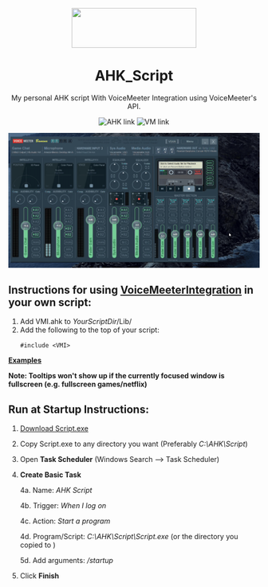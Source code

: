 <p align="center">
  <img width="250" height="80" align="center" src="https://www.autohotkey.com/assets/images/ahk-logo-no-text241x78-160.png">
</p>
<h1 align="center">
  AHK_Script
</h1>
<p align="center">
 My personal AHK script With VoiceMeeter Integration using <a style="text-decoration:none" href="https://www.vb-audio.com/Services/developers.htm">VoiceMeeter's API</a>.
</p>
<p align="center">
  <a style="text-decoration:none" href="https://autohotkey.com">
    <img src="https://img.shields.io/badge/AutoHotkey-1.1.30.03-4DB057.svg" alt="AHK link" />
  </a>
  <a style="text-decoration:none" href="https://www.vb-audio.com/Voicemeeter/banana.htm">
   <img src="https://img.shields.io/badge/VoiceMeeter-Banana-FF4427.svg" alt="VM link" />
  </a>
</p>

![VoiceMeeter Integration](./Demo.gif)
## Instructions for using [VoiceMeeterIntegration](./src/Lib/VMI.ahk) in your own script:
1. Add VMI.ahk to *YourScriptDir*/Lib/
2. Add the following to the top of your script: 
      ```AutoHotKey
      #include <VMI>
      ```
[**Examples**](https://github.com/SaifAqqad/AHK_Script/blob/ec6ac260d624344265f861011df3c168a4cf2a75/src/Script.ahk#L44)

**Note: Tooltips won't show up if the currently focused window is fullscreen (e.g. fullscreen games/netflix)**

## Run at Startup Instructions: 
1. [Download Script.exe](https://github.com/SaifAqqad/AHK_Script/releases/latest/download/Script.exe)
2. Copy Script.exe to any directory you want (Preferably *C:\AHK\Script*)
3. Open **Task Scheduler** (Windows Search --> Task Scheduler) 
4. **Create Basic Task**

    4a. Name: *AHK Script*
    
    4b. Trigger: *When I log on*
    
    4c. Action: *Start a program*
    
    4d. Program/Script: *C:\AHK\Script\Script.exe* (or the directory you copied to )
    
    5d. Add arguments: */startup*
    
5. Click **Finish**
